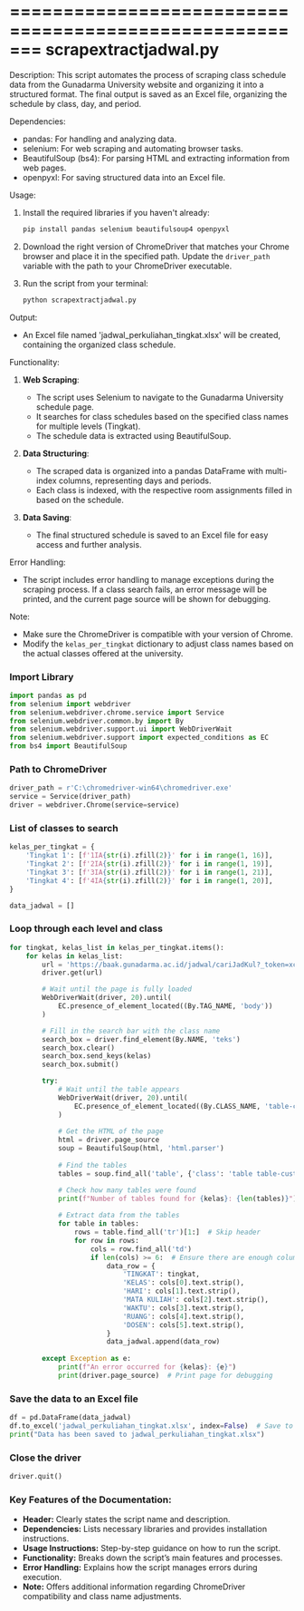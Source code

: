 =======================================================
scrapextractjadwal.py
=======================================================

Description:
This script automates the process of scraping class schedule data from the Gunadarma University website 
and organizing it into a structured format. The final output is saved as an Excel file, organizing 
the schedule by class, day, and period.

Dependencies:
- pandas: For handling and analyzing data.
- selenium: For web scraping and automating browser tasks.
- BeautifulSoup (bs4): For parsing HTML and extracting information from web pages.
- openpyxl: For saving structured data into an Excel file.

Usage:
1. Install the required libraries if you haven't already:
   ```bash
   pip install pandas selenium beautifulsoup4 openpyxl
   ```

2. Download the right version of ChromeDriver that matches your Chrome browser and place it in the specified path.
   Update the `driver_path` variable with the path to your ChromeDriver executable.

3. Run the script from your terminal:
   ```bash
   python scrapextractjadwal.py
   ```

Output:
- An Excel file named 'jadwal_perkuliahan_tingkat.xlsx' will be created, containing the organized class schedule.

Functionality:
1. **Web Scraping**:
   - The script uses Selenium to navigate to the Gunadarma University schedule page.
   - It searches for class schedules based on the specified class names for multiple levels (Tingkat).
   - The schedule data is extracted using BeautifulSoup.

2. **Data Structuring**:
   - The scraped data is organized into a pandas DataFrame with multi-index columns, representing days and periods.
   - Each class is indexed, with the respective room assignments filled in based on the schedule.

3. **Data Saving**:
   - The final structured schedule is saved to an Excel file for easy access and further analysis.

Error Handling:
- The script includes error handling to manage exceptions during the scraping process. If a class search fails, an error message will be printed, and the current page source will be shown for debugging.

Note:
- Make sure the ChromeDriver is compatible with your version of Chrome.
- Modify the `kelas_per_tingkat` dictionary to adjust class names based on the actual classes offered at the university.


### Import Library
```python
import pandas as pd
from selenium import webdriver
from selenium.webdriver.chrome.service import Service
from selenium.webdriver.common.by import By
from selenium.webdriver.support.ui import WebDriverWait
from selenium.webdriver.support import expected_conditions as EC
from bs4 import BeautifulSoup
```

### Path to ChromeDriver
```python
driver_path = r'C:\chromedriver-win64\chromedriver.exe'
service = Service(driver_path)
driver = webdriver.Chrome(service=service)
```

### List of classes to search
```python
kelas_per_tingkat = {
    'Tingkat 1': [f'1IA{str(i).zfill(2)}' for i in range(1, 16)],
    'Tingkat 2': [f'2IA{str(i).zfill(2)}' for i in range(1, 19)],
    'Tingkat 3': [f'3IA{str(i).zfill(2)}' for i in range(1, 21)],
    'Tingkat 4': [f'4IA{str(i).zfill(2)}' for i in range(1, 20)],
}

data_jadwal = []
```
### Loop through each level and class
```python
for tingkat, kelas_list in kelas_per_tingkat.items():
    for kelas in kelas_list:
        url = 'https://baak.gunadarma.ac.id/jadwal/cariJadKul?_token=xculcm7MqI3CM9t2I3mPySFzHQ9kBjczuKMZFycb&filter=*.html'
        driver.get(url)

        # Wait until the page is fully loaded
        WebDriverWait(driver, 20).until(
            EC.presence_of_element_located((By.TAG_NAME, 'body'))
        )

        # Fill in the search bar with the class name
        search_box = driver.find_element(By.NAME, 'teks')
        search_box.clear()
        search_box.send_keys(kelas)
        search_box.submit()

        try:
            # Wait until the table appears
            WebDriverWait(driver, 20).until(
                EC.presence_of_element_located((By.CLASS_NAME, 'table-custom'))
            )
            
            # Get the HTML of the page
            html = driver.page_source
            soup = BeautifulSoup(html, 'html.parser')
            
            # Find the tables
            tables = soup.find_all('table', {'class': 'table table-custom table-primary table-fixed bordered-table stacktable small-only'})

            # Check how many tables were found
            print(f"Number of tables found for {kelas}: {len(tables)}")
            
            # Extract data from the tables
            for table in tables:
                rows = table.find_all('tr')[1:]  # Skip header
                for row in rows:
                    cols = row.find_all('td')
                    if len(cols) >= 6:  # Ensure there are enough columns
                        data_row = {
                            'TINGKAT': tingkat,
                            'KELAS': cols[0].text.strip(),
                            'HARI': cols[1].text.strip(),
                            'MATA KULIAH': cols[2].text.strip(),
                            'WAKTU': cols[3].text.strip(),
                            'RUANG': cols[4].text.strip(),
                            'DOSEN': cols[5].text.strip(),
                        }
                        data_jadwal.append(data_row)
        
        except Exception as e:
            print(f"An error occurred for {kelas}: {e}")
            print(driver.page_source)  # Print page for debugging
```

### Save the data to an Excel file
```python
df = pd.DataFrame(data_jadwal)
df.to_excel('jadwal_perkuliahan_tingkat.xlsx', index=False)  # Save to Excel file
print("Data has been saved to jadwal_perkuliahan_tingkat.xlsx")
```
### Close the driver
```python
driver.quit()
```

### Key Features of the Documentation:
- **Header:** Clearly states the script name and description.
- **Dependencies:** Lists necessary libraries and provides installation instructions.
- **Usage Instructions:** Step-by-step guidance on how to run the script.
- **Functionality:** Breaks down the script’s main features and processes.
- **Error Handling:** Explains how the script manages errors during execution.
- **Note:** Offers additional information regarding ChromeDriver compatibility and class name adjustments.
